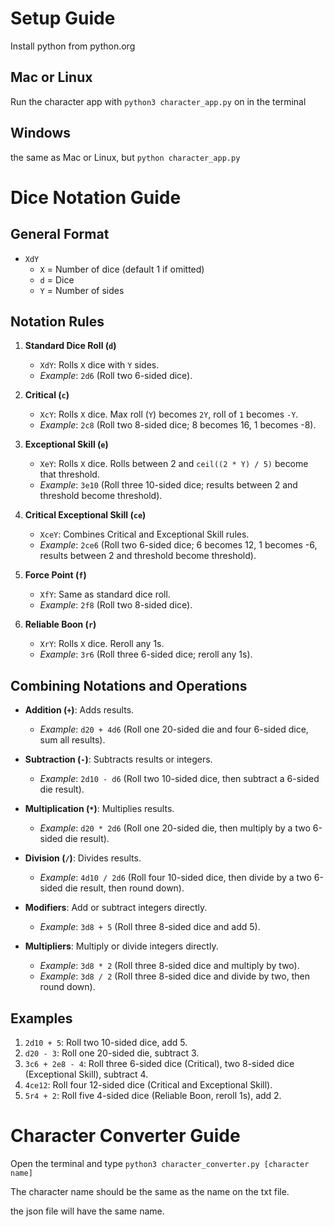 # Setup Guide

Install python from python.org

## Mac or Linux

Run the character app with `python3 character_app.py` on in the terminal

## Windows

the same as Mac or Linux, but `python character_app.py`

# Dice Notation Guide

## General Format
- `XdY` 
  - `X` = Number of dice (default 1 if omitted)
  - `d` = Dice
  - `Y` = Number of sides

## Notation Rules

1. **Standard Dice Roll (`d`)**
   - `XdY`: Rolls `X` dice with `Y` sides.
   - *Example*: `2d6` (Roll two 6-sided dice).

2. **Critical (`c`)**
   - `XcY`: Rolls `X` dice. Max roll (`Y`) becomes `2Y`, roll of `1` becomes `-Y`.
   - *Example*: `2c8` (Roll two 8-sided dice; 8 becomes 16, 1 becomes -8).

3. **Exceptional Skill (`e`)**
   - `XeY`: Rolls `X` dice. Rolls between 2 and `ceil((2 * Y) / 5)` become that threshold.
   - *Example*: `3e10` (Roll three 10-sided dice; results between 2 and threshold become threshold).

4. **Critical Exceptional Skill (`ce`)**
   - `XceY`: Combines Critical and Exceptional Skill rules.
   - *Example*: `2ce6` (Roll two 6-sided dice; 6 becomes 12, 1 becomes -6, results between 2 and threshold become threshold).

5. **Force Point (`f`)**
   - `XfY`: Same as standard dice roll.
   - *Example*: `2f8` (Roll two 8-sided dice).

6. **Reliable Boon (`r`)**
   - `XrY`: Rolls `X` dice. Reroll any 1s.
   - *Example*: `3r6` (Roll three 6-sided dice; reroll any 1s).

## Combining Notations and Operations
- **Addition (`+`)**: Adds results.
  - *Example*: `d20 + 4d6` (Roll one 20-sided die and four 6-sided dice, sum all results).

- **Subtraction (`-`)**: Subtracts results or integers.
  - *Example*: `2d10 - d6` (Roll two 10-sided dice, then subtract a 6-sided die result).

- **Multiplication (`*`)**: Multiplies results.
  - *Example*: `d20 * 2d6` (Roll one 20-sided die, then multiply by a two 6-sided die result).

- **Division (`/`)**: Divides results.
  - *Example*: `4d10 / 2d6` (Roll four 10-sided dice, then divide by a two 6-sided die result, then round down).

- **Modifiers**: Add or subtract integers directly.
  - *Example*: `3d8 + 5` (Roll three 8-sided dice and add 5).

- **Multipliers**: Multiply or divide integers directly.
  - *Example*: `3d8 * 2` (Roll three 8-sided dice and multiply by two).
  - *Example*: `3d8 / 2` (Roll three 8-sided dice and divide by two, then round down).

## Examples
1. `2d10 + 5`: Roll two 10-sided dice, add 5.
2. `d20 - 3`: Roll one 20-sided die, subtract 3.
3. `3c6 + 2e8 - 4`: Roll three 6-sided dice (Critical), two 8-sided dice (Exceptional Skill), subtract 4.
4. `4ce12`: Roll four 12-sided dice (Critical and Exceptional Skill).
5. `5r4 + 2`: Roll five 4-sided dice (Reliable Boon, reroll 1s), add 2.


# Character Converter Guide

Open the terminal and type `python3 character_converter.py [character name]`

The character name should be the same as the name on the txt file.

the json file will have the same name.
